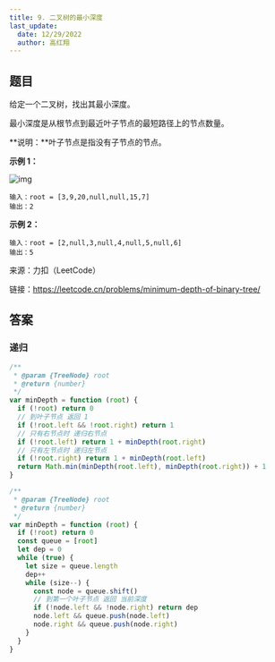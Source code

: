 ```yaml
---
title: 9. 二叉树的最小深度
last_update:
  date: 12/29/2022
  author: 高红翔
---
```


## 题目

给定一个二叉树，找出其最小深度。

最小深度是从根节点到最近叶子节点的最短路径上的节点数量。

**说明：**叶子节点是指没有子节点的节点。

**示例 1：**

![img](https://assets.leetcode.com/uploads/2020/10/12/ex_depth.jpg)

```
输入：root = [3,9,20,null,null,15,7]
输出：2
```

**示例 2：**

```
输入：root = [2,null,3,null,4,null,5,null,6]
输出：5
```

来源：力扣（LeetCode）

链接：https://leetcode.cn/problems/minimum-depth-of-binary-tree/

## 答案

### 递归

```js
/**
 * @param {TreeNode} root
 * @return {number}
 */
var minDepth = function (root) {
  if (!root) return 0
  // 到叶子节点 返回 1
  if (!root.left && !root.right) return 1
  // 只有右节点时 递归右节点
  if (!root.left) return 1 + minDepth(root.right)
  // 只有左节点时 递归左节点
  if (!root.right) return 1 + minDepth(root.left)
  return Math.min(minDepth(root.left), minDepth(root.right)) + 1
}
```

```js
/**
 * @param {TreeNode} root
 * @return {number}
 */
var minDepth = function (root) {
  if (!root) return 0
  const queue = [root]
  let dep = 0
  while (true) {
    let size = queue.length
    dep++
    while (size--) {
      const node = queue.shift()
      // 到第一个叶子节点 返回 当前深度
      if (!node.left && !node.right) return dep
      node.left && queue.push(node.left)
      node.right && queue.push(node.right)
    }
  }
}
```
